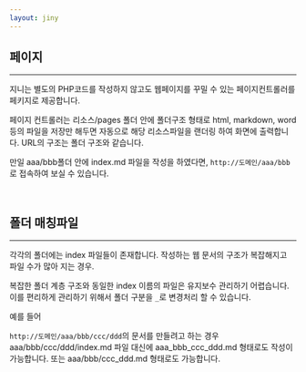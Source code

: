 ```yaml
---
layout: jiny
---
```


## 페이지
---

지니는 별도의 PHP코드를 작성하지 않고도 웹페이지를 꾸밀 수 있는 페이지컨트롤러를 페키지로 제공합니다.

페이지 컨트롤러는 리소스/pages 폴더 안에 폴더구조 형태로 html, markdown, word등의 파일을 저장만 해두면 자동으로 해당 리소스파일을 랜더링 하여 화면에 출력합니다.
URL의 구조는 폴더 구조와 같습니다.

만일 aaa/bbb폴더 안에 index.md 파일을 작성을 하였다면, `http://도메인/aaa/bbb`로 접속하여 보실 수 있습니다.

<br>

## 폴더 매칭파일
---

각각의 폴더에는 index 파일들이 존재합니다. 작성하는 웹 문서의 구조가 복잡해지고 파일 수가 많아 지는 경우.

복잡한 폴더 계층 구조와 동일한 index 이름의 파일은 유지보수 관리하기 어렵습니다. 이를 편리하게 관리하기 위해서 폴더 구분을 `_`로 변경처리 할 수 있습니다.

예를 들어

`http://도메인/aaa/bbb/ccc/ddd`의 문서를 만들려고 하는 경우 aaa/bbb/ccc/ddd/index.md 파일 대신에 aaa_bbb_ccc_ddd.md 형태로도 작성이 가능합니다.
또는 aaa/bbb/ccc_ddd.md 형태로도 가능합니다.


